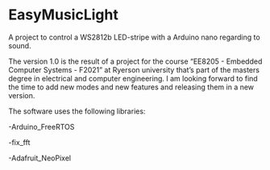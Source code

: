 # EasyMusicLight
A project to control a WS2812b LED-stripe with a Arduino nano regarding to sound.

The version 1.0 is the result of a project for the course “EE8205 - Embedded Computer Systems - F2021” at Ryerson university that’s part of the masters degree in electrical and computer engineering. I am looking forward to find the time to add new modes and new features and releasing them in a new version.

The software uses the following libraries:

-Arduino_FreeRTOS

-fix_fft

-Adafruit_NeoPixel
